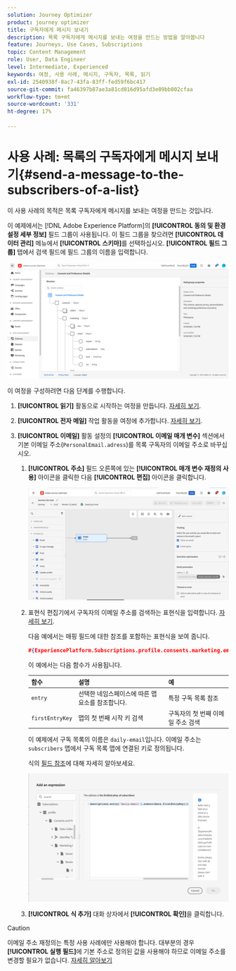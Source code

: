```yaml
---
solution: Journey Optimizer
product: journey optimizer
title: 구독자에게 메시지 보내기
description: 목록 구독자에게 메시지를 보내는 여정을 만드는 방법을 알아봅니다
feature: Journeys, Use Cases, Subscriptions
topic: Content Management
role: User, Data Engineer
level: Intermediate, Experienced
keywords: 여정, 사용 사례, 메시지, 구독자, 목록, 읽기
exl-id: 2540938f-8ac7-43fa-83ff-fed59f6bc417
source-git-commit: fa46397b87ae3a81cd016d95afd3e09bb002cfaa
workflow-type: tm+mt
source-wordcount: '331'
ht-degree: 17%

---
```


# 사용 사례: 목록의 구독자에게 메시지 보내기{#send-a-message-to-the-subscribers-of-a-list}

이 사용 사례의 목적은 목록 구독자에게 메시지를 보내는 여정을 만드는 것입니다.

이 예제에서는 [!DNL Adobe Experience Platform]의 **[!UICONTROL 동의 및 환경 설정 세부 정보]** 필드 그룹이 사용됩니다. 이 필드 그룹을 찾으려면 **[!UICONTROL 데이터 관리]** 메뉴에서 **[!UICONTROL 스키마]**&#x200B;를 선택하십시오. **[!UICONTROL 필드 그룹]** 탭에서 검색 필드에 필드 그룹의 이름을 입력합니다.

![이 필드 그룹에 구독 요소가 포함되어 있습니다](assets/consent-and-preference-details-field-group.png)

이 여정을 구성하려면 다음 단계를 수행합니다.

1. **[!UICONTROL 읽기]** 활동으로 시작하는 여정을 만듭니다. [자세히 보기](journey-gs.md).
1. **[!UICONTROL 전자 메일]** 작업 활동을 여정에 추가합니다. [자세히 보기](journeys-message.md).
1. **[!UICONTROL 이메일]** 활동 설정의 **[!UICONTROL 이메일 매개 변수]** 섹션에서 기본 이메일 주소(`PersonalEmail.adress`)를 목록 구독자의 이메일 주소로 바꾸십시오.

   1. **[!UICONTROL 주소]** 필드 오른쪽에 있는 **[!UICONTROL 매개 변수 재정의 사용]** 아이콘을 클릭한 다음 **[!UICONTROL 편집]** 아이콘을 클릭합니다.

      ![](assets/message-to-subscribers-uc-1.png)

   1. 표현식 편집기에서 구독자의 이메일 주소를 검색하는 표현식을 입력합니다. [자세히 보기](expression/expressionadvanced.md).

      다음 예에서는 매핑 필드에 대한 참조를 포함하는 표현식을 보여 줍니다.

      ```json
      #{ExperiencePlatform.Subscriptions.profile.consents.marketing.email.subscriptions.entry('daily-email').subscribers.firstEntryKey()}
      ```

      이 예에서는 다음 함수가 사용됩니다.

      | 함수 | 설명 | 예 |
      | --- | --- | --- |
      | `entry` | 선택한 네임스페이스에 따른 맵 요소를 참조합니다. | 특정 구독 목록 참조 |
      | `firstEntryKey` | 맵의 첫 번째 시작 키 검색 | 구독자의 첫 번째 이메일 주소 검색 |

      이 예제에서 구독 목록의 이름은 `daily-email`입니다. 이메일 주소는 `subscribers` 맵에서 구독 목록 맵에 연결된 키로 정의됩니다.

      식의 [필드 참조](expression/field-references.md)에 대해 자세히 알아보세요.

      ![](assets/message-to-subscribers-uc-2.png)

   1. **[!UICONTROL 식 추가]** 대화 상자에서 **[!UICONTROL 확인]**&#x200B;을 클릭합니다.

>[!CAUTION]
>
>이메일 주소 재정의는 특정 사용 사례에만 사용해야 합니다. 대부분의 경우 **[!UICONTROL 실행 필드]**&#x200B;에 기본 주소로 정의된 값을 사용해야 하므로 이메일 주소를 변경할 필요가 없습니다. [자세히 알아보기](../configuration/primary-email-addresses.md)
